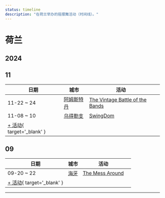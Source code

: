```yaml
---
status: timeline
description: "在荷兰举办的摇摆舞活动（时间线）。"
---
```


# 荷兰

## 2024

## 11

| 日期 | 城市 | 活动 | |
| --- | --- | --- | --- |
| 11-22 ~ 24 | [阿姆斯特丹](by_city.md#amsterdam) | [The Vintage Battle of the Bands](the-vintage-battle-of-the-bands-2024.md) |  |
| 11-08 ~ 10 | [乌得勒支](by_city.md#utrecht) | [SwingDom](swing-dom-2024.md) |  |
| [+ 活动](https://github.com/swingdance/events/issues/new?assignees=&labels=add+event&projects=&template=02-add_entity.yml&title=%5B2024%2Fnl%5D%20%3CName%3E&region=nl&province=&city=&org_id=&date_starts=2024-11-&date_ends=2024-11-){ target='_blank' }

## 09

| 日期 | 城市 | 活动 | |
| --- | --- | --- | --- |
| 09-20 ~ 22 | [海牙](by_city.md#the-hague) | [The Mess Around](the-mess-around-2024.md) |  |
| [+ 活动](https://github.com/swingdance/events/issues/new?assignees=&labels=add+event&projects=&template=02-add_entity.yml&title=%5B2024%2Fnl%5D%20%3CName%3E&region=nl&province=&city=&org_id=&date_starts=2024-09-&date_ends=2024-09-){ target='_blank' }

---

